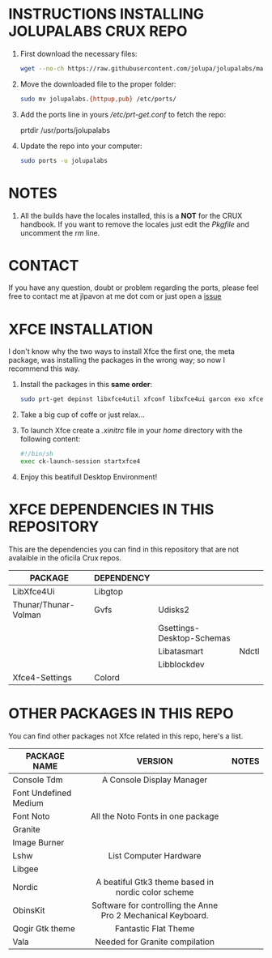

INSTRUCTIONS INSTALLING JOLUPALABS CRUX REPO
=====
1. First download the necessary files:

   ```bash
   wget --no-ch https://raw.githubusercontent.com/jolupa/jolupalabs/master/jolupalabs.{httpup,pub}
   ```

2. Move the downloaded file to the proper folder:

   ```bash
   sudo mv jolupalabs.{httpup,pub} /etc/ports/
   ```

3. Add the ports line in yours */etc/prt-get.conf* to fetch the repo:

   prtdir /usr/ports/jolupalabs

4. Update the repo into your computer:

   ```bash
   sudo ports -u jolupalabs
   ```

NOTES
=====
1. All the builds have the locales installed, this is a **NOT** for the CRUX handbook. If you want to remove the locales just edit the *Pkgfile* and uncomment the *rm* line.

CONTACT
=====
If you have any question, doubt or problem regarding the ports, please feel free to contact me at jlpavon at me dot com or just open a [issue](https://github.com/jolupa/jolupalabs/issues)

XFCE INSTALLATION
=====
I don't know why the two ways to install Xfce the first one, the meta package, was installing the packages in the wrong way; so now I recommend this way.
1. Install the packages in this **same order**:

   ```bash
   sudo prt-get depinst libxfce4util xfconf libxfce4ui garcon exo xfce4-panel thunar thunar-volman xfce4-settings xfce4-session xfwm4 xfdesktop xfce4-appfinder tumbler xfce4-terminal xfce4-power-manager xfce4-notifyd xfce4-screenshooter mousepad xdg-user-dirs greybird-xfce elementary-xfce font-noto font-undefined-medium
   ```

3. Take a big cup of coffe or just relax...

4. To launch Xfce create a *.xinitrc* file in your *home* directory with the following content:
   ```bash
   #!/bin/sh
   exec ck-launch-session startxfce4
   ```

5. Enjoy this beatifull Desktop Environment!

XFCE DEPENDENCIES IN THIS REPOSITORY
=====

This are the dependencies you can find in this repository that are not avalaible in the oficila Crux repos.

| PACKAGE | DEPENDENCY | | |
|---|---|---|---|
| LibXfce4Ui | Libgtop | | |
| Thunar/Thunar-Volman | Gvfs | Udisks2 | |
| | | Gsettings-Desktop-Schemas | |
| | | Libatasmart | Ndctl |
| | | Libblockdev | |
| Xfce4-Settings | Colord | |

OTHER PACKAGES IN THIS REPO
=====

You can find other packages not Xfce related in this repo, here's a list.

| PACKAGE NAME | VERSION | NOTES |
|---|:---:|---|
| Console Tdm | A Console Display Manager |
| Font Undefined Medium | |
| Font Noto | All the Noto Fonts in one package |
| Granite | |
| Image Burner | |
| Lshw | List Computer Hardware |
| Libgee | |
| Nordic | A beatiful Gtk3 theme based in nordic color scheme |
| ObinsKit | Software for controlling the Anne Pro 2 Mechanical Keyboard. |
| Qogir Gtk theme | Fantastic Flat Theme |
| Vala | Needed for Granite compilation |
